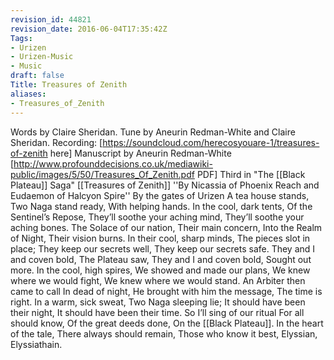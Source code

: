 ```yaml
---
revision_id: 44821
revision_date: 2016-06-04T17:35:42Z
Tags:
- Urizen
- Urizen-Music
- Music
draft: false
Title: Treasures of Zenith
aliases:
- Treasures_of_Zenith
---
```

Words by Claire Sheridan. Tune by Aneurin Redman-White and Claire Sheridan.
Recording: [https://soundcloud.com/herecosyouare-1/treasures-of-zenith here]
Manuscript by Aneurin Redman-White [http://www.profounddecisions.co.uk/mediawiki-public/images/5/50/Treasures_Of_Zenith.pdf PDF]
Third in "The [[Black Plateau]] Saga"
[[Treasures of Zenith]]
''By Nicassia of Phoenix Reach and Eudaemon of Halcyon Spire''
By the gates of Urizen
A tea house stands,
Two Naga stand ready,
With helping hands.
In the cool, dark tents,
Of the Sentinel’s Repose,
They’ll soothe your aching mind, 
They’ll soothe your aching bones.
The Solace of our nation,
Their main concern,
Into the Realm of Night,
Their vision burns.
In their cool, sharp minds,
The pieces slot in place;
They keep our secrets well,
They keep our secrets safe.
They and I and coven bold,
The Plateau saw,
They and I and coven bold,
Sought out more.
In the cool, high spires,
We showed and made our plans,
We knew where we would fight,
We knew where we would stand.
An Arbiter then came to call
In dead of night,
He brought with him the message,
The time is right.
In a warm, sick sweat, 
Two Naga sleeping lie;
It should have been their night,
It should have been their time.
So I’ll sing of our ritual
For all should know,
Of the great deeds done,
On the [[Black Plateau]].
In the heart of the tale,
There always should remain,
Those who know it best,
Elyssian, Elyssiathain.